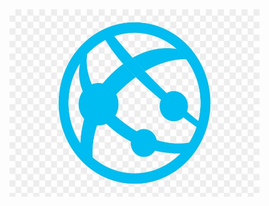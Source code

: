 <img src="https://github.com/Nisha318/Terraform-Azure-Configs/blob/main/images/App%20Services.jpg" width="400" height="300"/>
